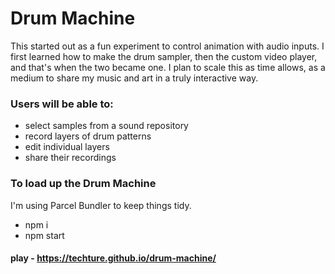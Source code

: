# Drum Machine

This started out as a fun experiment to control animation with audio inputs. I first learned how to make the drum sampler, then the custom video player, and that's when the two became one. I plan to scale this as time allows, as a medium to share my music and art in a truly interactive way.

### Users will be able to:

- select samples from a sound repository
- record layers of drum patterns
- edit individual layers
- share their recordings

### To load up the Drum Machine

I'm using Parcel Bundler to keep things tidy.

- npm i
- npm start

#### play - https://techture.github.io/drum-machine/
